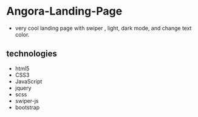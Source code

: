 # Angora-Landing-Page
- very cool landing page with swiper , light, dark mode, and change text color.

## technologies
- html5
- CSS3
- JavaScript
- jquery 
- scss
- swiper-js 
- bootstrap

